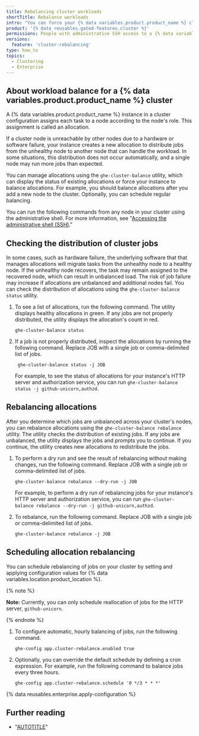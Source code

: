 ```yaml
---
title: Rebalancing cluster workloads
shortTitle: Rebalance workloads
intro: "You can force your {% data variables.product.product_name %} cluster to evenly distribute job allocations for workloads on the cluster's nodes."
product: '{% data reusables.gated-features.cluster %}'
permissions: People with administrative SSH access to a {% data variables.product.product_name %} instance can rebalance cluster workloads on the instance.
versions:
  feature: 'cluster-rebalancing'
type: how_to
topics:
  - Clustering
  - Enterprise
---
```


## About workload balance for a {% data variables.product.product_name %} cluster

A {% data variables.product.product_name %} instance in a cluster configuration assigns each task to a node according to the node's role. This assignment is called an allocation.

If a cluster node is unreachable by other nodes due to a hardware or software failure, your instance creates a new allocation to distribute jobs from the unhealthy node to another node that can handle the workload. In some situations, this distribution does not occur automatically, and a single node may run more jobs than expected.

You can manage allocations using the `ghe-cluster-balance` utility, which can display the status of existing allocations or force your instance to balance allocations. For example, you should balance allocations after you add a new node to the cluster. Optionally, you can schedule regular balancing.

You can run the following commands from any node in your cluster using the administrative shell. For more information, see "[Accessing the administrative shell (SSH)](/admin/configuration/configuring-your-enterprise/accessing-the-administrative-shell-ssh)."

## Checking the distribution of cluster jobs

In some cases, such as hardware failure, the underlying software that that manages allocations will migrate tasks from the unhealthy node to a healthy node. If the unhealthy node recovers, the task may remain assigned to the recovered node, which can result in unbalanced load. The risk of job failure may increase if allocations are unbalanced and additional nodes fail. You can check the distribution of allocations using the `ghe-cluster-balance status` utility.

1. To see a list of allocations, run the following command. The utility displays healthy allocations in green. If any jobs are not properly distributed, the utility displays the allocation's count in red.

   ```shell copy
   ghe-cluster-balance status
   ```
1. If a job is not properly distributed, inspect the allocations by running the following command. Replace JOB with a single job or comma-delimited list of jobs.

   ```shell copy
    ghe-cluster-balance status -j JOB
   ```

   For example, to see the status of allocations for your instance's HTTP server and authorization service, you can run `ghe-cluster-balance status -j github-unicorn,authzd`.

## Rebalancing allocations

After you determine which jobs are unbalanced across your cluster's nodes, you can rebalance allocations using the `ghe-cluster-balance rebalance` utility. The utility checks the distribution of existing jobs. If any jobs are unbalanced, the utility displays the jobs and prompts you to continue. If you continue, the utility creates new allocations to redistribute the jobs.

1. To perform a dry run and see the result of rebalancing without making changes, run the following command. Replace JOB with a single job or comma-delimited list of jobs.

   ```shell copy
   ghe-cluster-balance rebalance --dry-run -j JOB
   ```

   For example, to perform a dry run of rebalancing jobs for your instance's HTTP server and authorization service, you can run `ghe-cluster-balance rebalance --dry-run -j github-unicorn,authzd`.
1. To rebalance, run the following command. Replace JOB with a single job or comma-delimited list of jobs.

   ```shell copy
   ghe-cluster-balance rebalance -j JOB
   ```

## Scheduling allocation rebalancing

You can schedule rebalancing of jobs on your cluster by setting and applying configuration values for {% data variables.location.product_location %}.

{% note %}

**Note:** Currently, you can only schedule reallocation of jobs for the HTTP server, `github-unicorn`.

{% endnote %}

1. To configure automatic, hourly balancing of jobs, run the following command.

   ```shell copy
   ghe-config app.cluster-rebalance.enabled true
   ```
1. Optionally, you can override the default schedule by defining a cron expression. For example, run the following command to balance jobs every three hours.

   ```shell copy
   ghe-config app.cluster-rebalance.schedule '0 */3 * * *'
   ```
{% data reusables.enterprise.apply-configuration %}

## Further reading

- "[AUTOTITLE](/admin/configuration/configuring-your-enterprise/command-line-utilities#ghe-cluster-balance)"